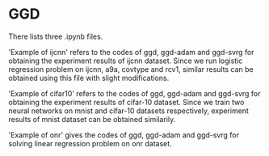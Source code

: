 # GGD

There lists three .ipynb files. 

'Example of ijcnn' refers to the codes of ggd, ggd-adam and ggd-svrg for obtaining the experiment results of ijcnn dataset. Since we run logistic regression problem on ijcnn, a9a, covtype and rcv1, similar results can be obtained using this file with slight modifications. 

'Example of cifar10' refers to the codes of ggd, ggd-adam and ggd-svrg for obtaining the experiment results of cifar-10 dataset. Since we train two neural networks on mnist and cifar-10 datasets respectively, experiment results of mnist dataset can be obtained similarily.

'Example of onr' gives the codes of ggd, ggd-adam and ggd-svrg for solving linear regression problem on onr dataset.
